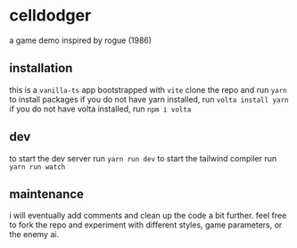 # celldodger

a game demo inspired by rogue (1986)

## installation

this is a `vanilla-ts` app bootstrapped with `vite`
clone the repo and run `yarn` to install packages
if you do not have yarn installed, run `volta install yarn`
if you do not have volta installed, run `npm i volta`

## dev

to start the dev server run `yarn run dev`
to start the tailwind compiler run `yarn run watch`

## maintenance

i will eventually add comments and clean up the code a bit further.
feel free to fork the repo and experiment with different styles,
game parameters, or the enemy ai.
